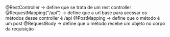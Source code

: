 @RestController -> define que se trata de um rest controller
@RequestMapping("/api") -> define que a url base para acessar os métodos desse controller é /api
@PostMapping -> define que o método é um post
@RequestBody -> define que o método recebe um objeto no corpo da requisição